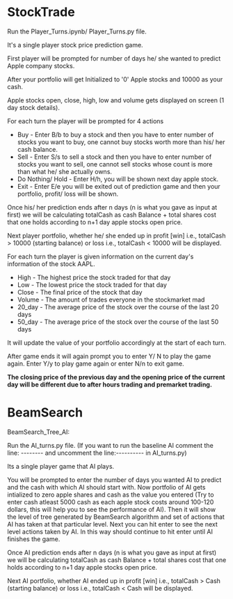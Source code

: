 # StockTrade
Run the Player_Turns.ipynb/ Player_Turns.py file.

It's a single player stock price prediction game.

First player will be prompted for number of days he/ she wanted to predict Apple company stocks.

After your portfolio will get Initialized to '0' Apple stocks and 10000 as your cash.

Apple stocks open, close, high, low and volume gets displayed on screen (1 day stock details).

For each turn the player will be prompted for 4 actions
* Buy - Enter B/b to buy a stock and then you have to enter number of stocks you want to buy, one cannot buy stocks worth more than his/ her cash balance.
* Sell - Enter S/s to sell a stock and then you have to enter number of stocks you want to sell, one cannot sell stocks whose count is more than what he/ she actually owns.
* Do Nothing/ Hold - Enter H/h, you will be shown next day apple stock.
* Exit - Enter E/e you will be exited out of prediction game and then your portfolio, profit/ loss will be shown.

Once his/ her prediction ends after n days (n is what you gave as input at first) we will be calculating totalCash as cash Balance + total shares cost that one holds according to n+1 day apple stocks open price.

Next player portfolio, whether he/ she ended up in profit [win] i.e., totalCash > 10000 (starting balance) or loss i.e., totalCash < 10000 will be displayed.

For each turn the player is given information on the current day's information of the stock AAPL.

* High - The highest price the stock traded for that day
* Low  - The lowest price the stock traded for that day
* Close - The final price of the stock that day
* Volume - The amount of trades everyone in the stockmarket mad
* 20_day - The average price of the stock over the course of the last 20 days
* 50_day - The average price of the stock over the course of the last 50 days

It will update the value of your portfolio accordingly at the start of each turn.

After game ends it will again prompt you to enter Y/ N to play the game again. Enter Y/y to play game again or enter N/n to exit game.

**The closing price of the previous day and the opening price of the current day will be different due to after hours trading and premarket trading.**

# BeamSearch
 
 BeamSearch_Tree_AI:
 
 Run the AI_turns.py file. (If you want to run the baseline AI comment the line:  -------- and uncomment the line:---------- in AI_turns.py)
 
 Its a single player game that AI plays. 
 
You will be prompted to enter the number of days you wanted AI to predict and the cash with which AI should start with. Now portfolio of AI gets intialized to zero apple shares and cash as the value you entered (Try to enter cash atleast 5000 cash as each apple stock costs around 100-120 dollars, this will help you to see the performance of AI). Then it will show the level of tree generated by BeamSearch algorithm and set of actions that AI has taken at that particular level. Next you can hit enter to see the next level actions taken by AI. In this way should continue to hit enter until AI finishes the game. 


Once AI prediction ends after n days (n is what you gave as input at first) we will be calculating totalCash as cash Balance + total shares cost that one holds according to n+1 day apple stocks open price.

Next AI portfolio, whether AI ended up in profit [win] i.e., totalCash > Cash (starting balance) or loss i.e., totalCash < Cash will be displayed.
 
 
 

